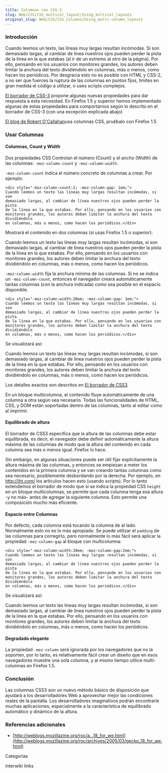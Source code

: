 ```yaml
---
title: Columnas con CSS-3
slug: Web/CSS/CSS_multicol_layout/Using_multicol_layouts
original_slug: Web/CSS/CSS_Columns/Using_multi-column_layouts
---
```


### Introducción

Cuando leemos un texto, las líneas muy largas resultan incómodas. Si son demasiado largas, al cambiar de línea nuestros ojos pueden perder la pista de la línea en la que estabas (al ir de un extremo al otro de la página). Por ello, pensando en los usuarios con monitores grandes, los autores deben limitar la anchura del texto dividiéndolo en columnas, más o menos, como hacen los periódicos. Por desgracia esto no es posible con HTML y CSS-2, a no ser que fuerces la ruptura de las columnas en puntos fijos, limites en gran medida el código a utilizar, o uses scripts complejos.

[El borrador de CSS-3](http://www.w3.org/TR/css3-multicol/) propone algunas nuevas propiedades para dar respuesta a esta necesidad. En Firefox 1.5 y superior hemos implementado algunas de estas propiedades para comportarnos según lo descrito en el borrador de CSS-3 (con una excepción explicada abajo)

[El blog de Robert O'Callahan](http://weblogs.mozillazine.org/roc/)usa columnas CSS, pruébalo con Firefox 1.5

### Usar Columnas

#### Columnas, Count y Width

Dos propiedades CSS Controlan el número (Count) y el ancho (Width) de las columnas: `-moz-column-count` y `-moz-column-width`.

`-moz-column-count` indica el número concreto de columnas a crear. Por ejemplo:

```
<div style="-moz-column-count:2; -moz-column-gap: 1em;">
Cuando leemos un texto las líneas muy largas resultan incómodas, si son
demasiado largas, al cambiar de línea nuestros ojos pueden perder la pista
de la línea en la que estabas. Por ello, pensando en los usuarios con
monitores grandes, los autores deben limitar la anchura del texto dividiéndolo
en columnas, más o menos, como hacen los periódicos.</div>
```

Mostrará el contenido en dos columnas (si usas Firefox 1.5 o superior):

Cuando leemos un texto las líneas muy largas resultan incómodas, si son demasiado largas, al cambiar de línea nuestros ojos pueden perder la pista de la línea en la que estabas. Por ello, pensando en los usuarios con monitores grandes, los autores deben limitar la anchura del texto dividiéndolo en columnas, más o menos, como hacen los periódicos.

`-moz-column-width` fija la anchura mínima de las columnas. Si no se indica un `-moz-column-count`, entonces el navegador creará automáticamente tantas columnas (con la anchura indicada) como sea posible en el espacio disponible.

```
<div style="-moz-column-width:20em; -moz-column-gap: 1em;">
Cuando leemos un texto las líneas muy largas resultan incómodas, si son
demasiado largas, al cambiar de línea nuestros ojos pueden perder la pista
de la línea en la que estabas. Por ello, pensando en los usuarios con
monitores grandes, los autores deben limitar la anchura del texto dividiéndolo
en columnas, más o menos, como hacen los periódicos.</div>
```

Se visualizará así:

Cuando leemos un texto las líneas muy largas resultan incómodas, si son demasiado largas, al cambiar de línea nuestros ojos pueden perder la pista de la línea en la que estabas. Por ello, pensando en los usuarios con monitores grandes, los autores deben limitar la anchura del texto dividiéndolo en columnas, más o menos, como hacen los periódicos.

Los detalles exactos son descritos en [El borrador de CSS3](http://www.w3.org/TR/css3-multicol/).

En un bloque multicolumna, el contenido fluye automáticamente de una columna a otra según sea necesario. Todas las funcionalidades de HTML, CSS, y DOM están soportadas dentro de las columnas, tanto al editar como al imprimir.

#### Equilibrado de altura

El borrador de CSS3 especifica que la altura de las columnas debe estar equilibrada, es decir, el navegador debe definir automáticamente la altura máxima de las columnas de modo que la altura del contenido en cada columna sea más o menos igual. Firefox lo hace.

Sin embargo, en algunas situaciones puede ser útil fijar explícitamente la altura máxima de las columnas, y entonces se empiezan a meter los contenidos en la primera columna y se van creando tantas columnas como sea necesario, posiblemente desbordando por la derecha. Por ejemplo, en <http://iht.com/> los artículos hacen esto (usando scripts). Por lo tanto extendemos el borrador de modo que si se indica la propiedad CSS `height` en un bloque multicolumnas, se permite que cada columna tenga esa altura -y no más- antes de agregar la siguiente columna. Esto permite una composición mucho más eficiente.

#### Espacio entre Columnas

Por defecto, cada columna está tocando la columna de al lado. Normalmente esto no es lo más apropiado. Se puede utilizar el `padding` de las columnas para corregirlo, pero normalmente lo más fácil será aplicar la propiedad `-moz-column-gap` al bloque con multicolumna:

```
<div style="-moz-column-width:20em; -moz-column-gap:2em;">
Cuando leemos un texto las líneas muy largas resultan incómodas, si son
demasiado largas, al cambiar de línea nuestros ojos pueden perder la pista
de la línea en la que estabas. Por ello, pensando en los usuarios con
monitores grandes, los autores deben limitar la anchura del texto dividiéndolo
en columnas, más o menos, como hacen los periódicos.</div>
```

Se visualizará así:

Cuando leemos un texto las líneas muy largas resultan incómodas, si son demasiado largas, al cambiar de línea nuestros ojos pueden perder la pista de la línea en la que estabas. Por ello, pensando en los usuarios con monitores grandes, los autores deben limitar la anchura del texto dividiéndolo en columnas, más o menos, como hacen los periódicos.

#### Degradado elegante

La propiedad `-moz-column` será ignorada por los navegadores que no la soporten, por lo tanto, es relativamente fácil crear un diseño que en esos navegadores muestre una sola columna, y al mismo tiempo utilice multi-columnas en Firefox 1.5.

### Conclusión

Las columnas CSS3 son un nuevo método básico de disposición que ayudará a los desarrolladores Web a aprovechar mejor las condiciones reales de la pantalla. Los desarrolladores imaginativos podrán encontrarle muchas aplicaciones, especialmente a la característica de equilibrado automático y dinámico de la altura.

### Referencias adicionales

- [http://weblogs.mozillazine.org/roc/a...18_for_we.html](http://weblogs.mozillazine.org/roc/archives/2005/03/gecko_18_for_we.html)

Categorías

interwiki links
